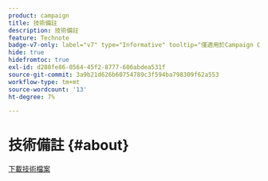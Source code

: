 ```yaml
---
product: campaign
title: 技術備註
description: 技術備註
feature: Technote
badge-v7-only: label="v7" type="Informative" tooltip="僅適用於Campaign Classic v7"
hide: true
hidefromtoc: true
exl-id: d288fe86-0564-45f2-8777-606abdea531f
source-git-commit: 3a9b21d626b60754789c3f594ba798309f62a553
workflow-type: tm+mt
source-wordcount: '13'
ht-degree: 7%

---
```


# 技術備註 {#about}



[下載技術檔案](guidelines.pdf)
